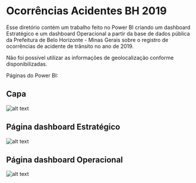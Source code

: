 # Ocorrências Acidentes BH 2019

Esse diretório contém um trabalho feito no Power BI criando um dashboard Estratégico e um dashboard Operacional a partir da base de dados pública da Prefeitura de Belo Horizonte - Minas Gerais sobre o registro de ocorrências de acidente de trânsito no ano de 2019.

Não foi possível utilizar as informações de geolocalização conforme disponibilizadas.

Páginas do Power BI:

## Capa
![alt text](https://github.com/phsm99/ciencia-de-dados/blob/main/Ocorr%C3%AAncias%20Acidentes%20BH%202019/Imagens/Capa.png)


## Página dashboard Estratégico
![alt text](https://github.com/phsm99/ciencia-de-dados/blob/main/Ocorr%C3%AAncias%20Acidentes%20BH%202019/Imagens/Estrategico.png)


## Página dashboard Operacional
![alt text](https://github.com/phsm99/ciencia-de-dados/blob/main/Ocorr%C3%AAncias%20Acidentes%20BH%202019/Imagens/Operacional.png)
